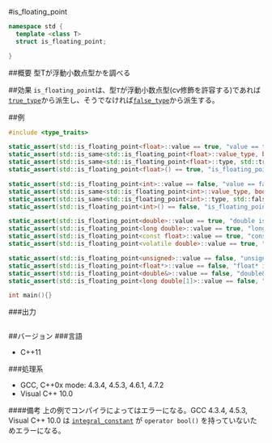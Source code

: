 #is_floating_point
```cpp
namespace std {
  template <class T>
  struct is_floating_point;

}
```

##概要
型Tが浮動小数点型かを調べる

##効果
`is_floating_point`は、型`T`が浮動小数点型(cv修飾を許容する)であれば[`true_type`](./integral_constant-true_type-false_type.md)から派生し、そうでなければ[`false_type`](./integral_constant-true_type-false_type.md)から派生する。


##例
```cpp
#include <type_traits>

static_assert(std::is_floating_point<float>::value == true, "value == true, float is floating point");
static_assert(std::is_same<std::is_floating_point<float>::value_type, bool>::value, "value_type == bool");
static_assert(std::is_same<std::is_floating_point<float>::type, std::true_type>::value, "type == true_type");
static_assert(std::is_floating_point<float>() == true, "is_floating_point<float>() == true");

static_assert(std::is_floating_point<int>::value == false, "value == false, int is not floating point");
static_assert(std::is_same<std::is_floating_point<int>::value_type, bool>::value, "value_type == bool");
static_assert(std::is_same<std::is_floating_point<int>::type, std::false_type>::value, "type == false_type");
static_assert(std::is_floating_point<int>() == false, "is_floating_point<int>() == false");

static_assert(std::is_floating_point<double>::value == true, "double is floating point");
static_assert(std::is_floating_point<long double>::value == true, "long double is floating point");
static_assert(std::is_floating_point<const float>::value == true, "const float is floating point");
static_assert(std::is_floating_point<volatile double>::value == true, "volatile double is floating point");

static_assert(std::is_floating_point<unsigned>::value == false, "unsigned is not floating point");
static_assert(std::is_floating_point<float*>::value == false, "float* is not floating point");
static_assert(std::is_floating_point<double&>::value == false, "double& is not floating point");
static_assert(std::is_floating_point<long double[1]>::value == false, "long double[1] is not floating point");

int main(){}
```

###出力
```
```

##バージョン
###言語
- C++11

###処理系
- GCC, C++0x mode: 4.3.4, 4.5.3, 4.6.1, 4.7.2
- Visual C++ 10.0

####備考
上の例でコンパイラによってはエラーになる。GCC 4.3.4, 4.5.3, Visual C++ 10.0 は [`integral_constant`](./integral_constant-true_type-false_type.md) が `operator bool()` を持っていないためエラーになる。

